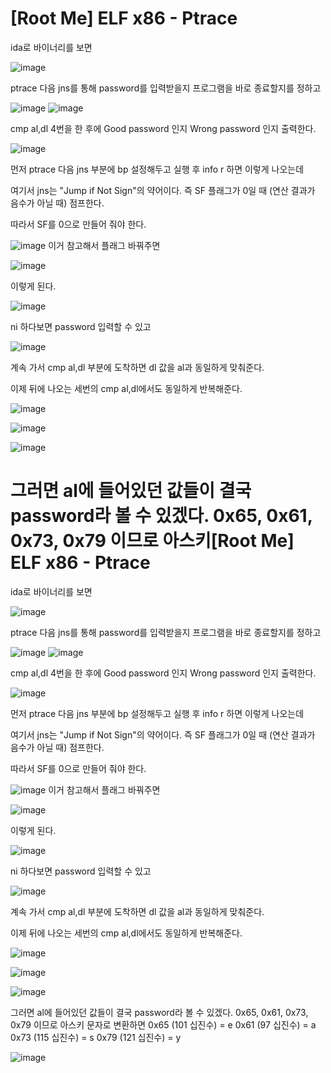 [Root Me] ELF x86 - Ptrace
=============================

ida로 바이너리를 보면

![image](https://github.com/user-attachments/assets/865f96ee-21b7-4c81-b5bb-2b66e72235f5)

ptrace 다음 jns를 통해 password를 입력받을지 프로그램을 바로 종료할지를 정하고 

![image](https://github.com/user-attachments/assets/1f97ad74-240a-42df-b2f3-65429e99a218)
![image](https://github.com/user-attachments/assets/bc3152d0-18df-4d0c-b672-51e7addef28a)

cmp al,dl 4번을 한 후에 Good password 인지 Wrong password 인지 출력한다.

![image](https://github.com/user-attachments/assets/a906f6e0-f5a3-470d-a9f2-ff27a85be5af)

먼저 ptrace 다음 jns 부분에 bp 설정해두고 실행 후 info r 하면 이렇게 나오는데

여기서 jns는 "Jump if Not Sign"의 약어이다. 즉 SF 플래그가 0일 때 (연산 결과가 음수가 아닐 때) 점프한다.

따라서 SF를 0으로 만들어 줘야 한다. 

![image](https://github.com/user-attachments/assets/1bbfc1a0-ecd1-40f9-8e67-d1b30e816ff7)
이거 참고해서 플래그 바꿔주면 


![image](https://github.com/user-attachments/assets/29aa2265-e085-4706-bb82-4aa5489efc1a)

이렇게 된다.

![image](https://github.com/user-attachments/assets/6f140fe1-958e-45fa-9763-1bf9bdd598a2)

ni 하다보면 password 입력할 수 있고


![image](https://github.com/user-attachments/assets/92b28aa7-b157-4841-bc43-036e58a6b0ef)

계속 가서 cmp al,dl 부분에 도착하면 dl 값을 al과 동일하게 맞춰준다.

이제 뒤에 나오는 세번의 cmp al,dl에서도 동일하게 반복해준다.

![image](https://github.com/user-attachments/assets/58709bcf-d85b-493a-b79c-9d50ac3db6f1)

![image](https://github.com/user-attachments/assets/d865d80a-1010-4359-9102-05e3c136afc7)

![image](https://github.com/user-attachments/assets/5fa6cb58-0231-47b4-b809-fba70d9ccb8b)


그러면 al에 들어있던 값들이 결국 password라 볼 수 있겠다.
0x65, 0x61, 0x73, 0x79 이므로 아스키[Root Me] ELF x86 - Ptrace
=============================

ida로 바이너리를 보면

![image](https://github.com/user-attachments/assets/865f96ee-21b7-4c81-b5bb-2b66e72235f5)

ptrace 다음 jns를 통해 password를 입력받을지 프로그램을 바로 종료할지를 정하고 

![image](https://github.com/user-attachments/assets/1f97ad74-240a-42df-b2f3-65429e99a218)
![image](https://github.com/user-attachments/assets/bc3152d0-18df-4d0c-b672-51e7addef28a)

cmp al,dl 4번을 한 후에 Good password 인지 Wrong password 인지 출력한다.

![image](https://github.com/user-attachments/assets/a906f6e0-f5a3-470d-a9f2-ff27a85be5af)

먼저 ptrace 다음 jns 부분에 bp 설정해두고 실행 후 info r 하면 이렇게 나오는데

여기서 jns는 "Jump if Not Sign"의 약어이다. 즉 SF 플래그가 0일 때 (연산 결과가 음수가 아닐 때) 점프한다.

따라서 SF를 0으로 만들어 줘야 한다. 

![image](https://github.com/user-attachments/assets/1bbfc1a0-ecd1-40f9-8e67-d1b30e816ff7)
이거 참고해서 플래그 바꿔주면 


![image](https://github.com/user-attachments/assets/29aa2265-e085-4706-bb82-4aa5489efc1a)

이렇게 된다.

![image](https://github.com/user-attachments/assets/6f140fe1-958e-45fa-9763-1bf9bdd598a2)

ni 하다보면 password 입력할 수 있고


![image](https://github.com/user-attachments/assets/92b28aa7-b157-4841-bc43-036e58a6b0ef)

계속 가서 cmp al,dl 부분에 도착하면 dl 값을 al과 동일하게 맞춰준다.

이제 뒤에 나오는 세번의 cmp al,dl에서도 동일하게 반복해준다.

![image](https://github.com/user-attachments/assets/58709bcf-d85b-493a-b79c-9d50ac3db6f1)

![image](https://github.com/user-attachments/assets/d865d80a-1010-4359-9102-05e3c136afc7)

![image](https://github.com/user-attachments/assets/5fa6cb58-0231-47b4-b809-fba70d9ccb8b)


그러면 al에 들어있던 값들이 결국 password라 볼 수 있겠다.
0x65, 0x61, 0x73, 0x79 이므로 아스키 문자로 변환하면
0x65 (101 십진수) = e
0x61 (97 십진수) = a
0x73 (115 십진수) = s
0x79 (121 십진수) = y

![image](https://github.com/user-attachments/assets/27954317-3988-49b8-9c2a-0be3d3f7c5f8)







